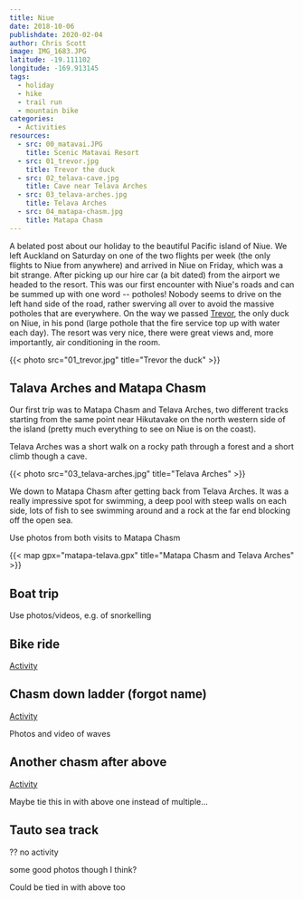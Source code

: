 ```yaml
---
title: Niue
date: 2018-10-06
publishdate: 2020-02-04
author: Chris Scott
image: IMG_1683.JPG
latitude: -19.111102
longitude: -169.913145
tags:
  - holiday
  - hike
  - trail run
  - mountain bike
categories:
  - Activities
resources:
  - src: 00_matavai.JPG
    title: Scenic Matavai Resort
  - src: 01_trevor.jpg
    title: Trevor the duck
  - src: 02_telava-cave.jpg
    title: Cave near Telava Arches
  - src: 03_telava-arches.jpg
    title: Telava Arches
  - src: 04_matapa-chasm.jpg
    title: Matapa Chasm
---
```


A belated post about our holiday to the beautiful Pacific island of Niue.
We left Auckland on Saturday on one of the two flights per week (the only flights to Niue from anywhere) and arrived in Niue on Friday, which was a bit strange.
After picking up our hire car (a bit dated) from the airport we headed to the resort.
This was our first encounter with Niue's roads and can be summed up with one word -- potholes!
Nobody seems to drive on the left hand side of the road, rather swerving all over to avoid the massive potholes that are everywhere.
On the way we passed [Trevor](https://www.facebook.com/thepuddleniueisland/), the only duck on Niue, in his pond (large pothole that the fire service top up with water each day).
The resort was very nice, there were great views and, more importantly, air conditioning in the room.

{{< photo src="01_trevor.jpg" title="Trevor the duck" >}}

## Talava Arches and Matapa Chasm

Our first trip was to Matapa Chasm and Telava Arches, two different tracks starting from the same point near Hikutavake on the north western side of the island (pretty much everything to see on Niue is on the coast).

Telava Arches was a short walk on a rocky path through a forest and a short climb though a cave.

{{< photo src="03_telava-arches.jpg" title="Telava Arches" >}}

We down to Matapa Chasm after getting back from Telava Arches. It was a really impressive spot for swimming, a deep pool with steep walls on each side, lots of fish to see swimming around and a rock at the far end blocking off the open sea.




Use photos from both visits to Matapa Chasm

{{< map gpx="matapa-telava.gpx" title="Matapa Chasm and Telava Arches" >}}

## Boat trip

Use photos/videos, e.g. of snorkelling

## Bike ride

[Activity](https://connect.garmin.com/modern/activity/3075754921)

## Chasm down ladder (forgot name)

[Activity](https://connect.garmin.com/modern/activity/3080596267)

Photos and video of waves

## Another chasm after above

[Activity](https://connect.garmin.com/modern/activity/3080596590)

Maybe tie this in with above one instead of multiple...

## Tauto sea track

?? no activity

some good photos though I think?

Could be tied in with above too




